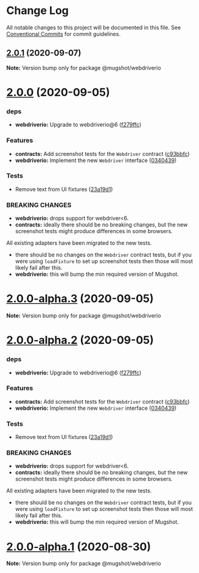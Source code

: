 # Change Log

All notable changes to this project will be documented in this file.
See [Conventional Commits](https://conventionalcommits.org) for commit guidelines.

## [2.0.1](https://github.com/NiGhTTraX/mugshot/compare/@mugshot/webdriverio@2.0.0...@mugshot/webdriverio@2.0.1) (2020-09-07)

**Note:** Version bump only for package @mugshot/webdriverio





# [2.0.0](https://github.com/NiGhTTraX/mugshot/compare/@mugshot/webdriverio@2.0.0-alpha.1...@mugshot/webdriverio@2.0.0) (2020-09-05)


### deps

* **webdriverio:** Upgrade to webdriverio@6 ([f279ffc](https://github.com/NiGhTTraX/mugshot/commit/f279ffc))


### Features

* **contracts:** Add screenshot tests for the `Webdriver` contract ([c93bbfc](https://github.com/NiGhTTraX/mugshot/commit/c93bbfc))
* **webdriverio:** Implement the new `Webdriver` interface ([0340439](https://github.com/NiGhTTraX/mugshot/commit/0340439))


### Tests

* Remove text from UI fixtures ([23a19d1](https://github.com/NiGhTTraX/mugshot/commit/23a19d1))


### BREAKING CHANGES

* **webdriverio:** drops support for webdriver<6.
* **contracts:** ideally there should be no breaking changes, but the
new screenshot tests might produce differences in some browsers.

All existing adapters have been migrated to the new tests.
* there should be no changes on the `Webdriver` contract
tests, but if you were using `loadFixture` to set up screenshot tests
then those will most likely fail after this.
* **webdriverio:** this will bump the min required version of Mugshot.





# [2.0.0-alpha.3](https://github.com/NiGhTTraX/mugshot/compare/@mugshot/webdriverio@2.0.0-alpha.2...@mugshot/webdriverio@2.0.0-alpha.3) (2020-09-05)

**Note:** Version bump only for package @mugshot/webdriverio





# [2.0.0-alpha.2](https://github.com/NiGhTTraX/mugshot/compare/@mugshot/webdriverio@2.0.0-alpha.1...@mugshot/webdriverio@2.0.0-alpha.2) (2020-09-05)


### deps

* **webdriverio:** Upgrade to webdriverio@6 ([f279ffc](https://github.com/NiGhTTraX/mugshot/commit/f279ffc))


### Features

* **contracts:** Add screenshot tests for the `Webdriver` contract ([c93bbfc](https://github.com/NiGhTTraX/mugshot/commit/c93bbfc))
* **webdriverio:** Implement the new `Webdriver` interface ([0340439](https://github.com/NiGhTTraX/mugshot/commit/0340439))


### Tests

* Remove text from UI fixtures ([23a19d1](https://github.com/NiGhTTraX/mugshot/commit/23a19d1))


### BREAKING CHANGES

* **webdriverio:** drops support for webdriver<6.
* **contracts:** ideally there should be no breaking changes, but the
new screenshot tests might produce differences in some browsers.

All existing adapters have been migrated to the new tests.
* there should be no changes on the `Webdriver` contract
tests, but if you were using `loadFixture` to set up screenshot tests
then those will most likely fail after this.
* **webdriverio:** this will bump the min required version of Mugshot.





# [2.0.0-alpha.1](https://github.com/NiGhTTraX/mugshot/compare/@mugshot/webdriverio@2.0.0-alpha.0...@mugshot/webdriverio@2.0.0-alpha.1) (2020-08-30)

**Note:** Version bump only for package @mugshot/webdriverio
